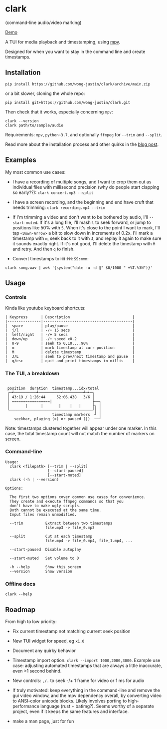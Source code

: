 # clark 

(command-line audio/video marking)

[Demo](https://github.com/wong-justin/clark/assets/28441593/3515c933-185c-43fc-b1c0-040d31f8d366)

A TUI for media playback and timestamping, using [mpv](https://mpv.io/).

Designed for when you want to stay in the command line and create timestamps.

## Installation

```
pip install https://github.com/wong-justin/clark/archive/main.zip
```

or a bit slower, cloning the whole repo:

```
pip install git+https://github.com/wong-justin/clark.git
```

Then check that it works, especially concerning `mpv`:

```
clark --version
clark path/to/sample/audio
```

Requirements: `mpv`, `python~3.7`, and optionally `ffmpeg` for `--trim` and `--split`.

Read more about the installation process and other quirks in the <a href="https://wonger.dev/posts/clark">blog post</a>.

## Examples

My most common use cases:

- I have a recording of multiple songs, and I want to crop them out as individual files with millisecond precision (why do people start clapping so early??): `clark concert.mp3 --split`

- I have a screen recording, and the beginning and end have cruft that needs trimming: `clark recording.mp4 --trim`

- If I'm trimming a video and don't want to be bothered by audio, I'll `--start-muted`. If it's a long file, I'll mash `l` to seek forward, or jump to positions like 50% with `5`. When it's close to the point I want to mark, I'll tap `<Down-Arrow>` a bit to slow down in increments of 0.2x. I'll mark a timestamp with `m`, seek back to it with `J`, and replay it again to make sure it sounds exactly right. If it's not good, I'll delete the timestamp with `M` and retry. And then `q` to finish.

- Convert timestamps to `HH:MM:SS:mmm`:

```
clark song.wav | awk '{system("date -u -d @" $0/1000 " +%T.%3N")}' 
```

## Usage

### Controls

Kinda like youtube keyboard shortcuts:

```
| Keypress      | Description                            |
|---------------|----------------------------------------|
|  space        | play/pause                             |
|  j/l          | -/+ 15 secs                            |
|  left/right   | -/+ 5 secs                             |
|  down/up      | -/+ speed x0.2                         |
|  0-9          | seek to 0,10,...90%                    |
|  m            | mark timestamp at curr position        |
|  M            | delete timestamp                       |
|  J/L          | seek to prev/next timestamp and pause  |
|  q/esc        | quit and print timestamps in millis    |
```


### The TUI, a breakdown

```
                                           
 position  duration  timestamp...idx/total 
 ┌─┵──────────┵──────────┵─────────┵─┵─┐   
 │ 43:19 / 1:26:44     52:06.438   3/6 │   
 │ =================|                  ├──┐
 │       |      |       |    |   |     ├┐ │
 └─────────────────────────────────────┘│ │
                     timestamp markers  ┘ │ 
    seekbar, playing (>) or paused (|)  ──┘

```                                 

Note: timestamps clustered together will appear under one marker. In this case, the total timestamp count will not match the number of markers on screen. 


### Command-line

```
Usage: 
  clark <filepath> [--trim | --split]
                   [--start-paused]
                   [--start-muted]
  clark (-h | --version)

Options:

  The first two options cover common use cases for convenience.
  They create and execute ffmpeg commands so that you 
  don't have to make ugly scripts.
  Both cannot be executed at the same time.
  Input files remain unmodified.

  --trim          Extract between two timestamps
                  file.mp3 -> file_0.mp3

  --split         Cut at each timestamp
                  file.mp4 -> file_0.mp4, file_1.mp4, ...

  --start-paused  Disable autoplay

  --start-muted   Set volume to 0

  -h --help       Show this screen
  --version       Show version
```


### Offline docs 

```
clark --help
```

## Roadmap

From high to low priority:

- Fix current timestamp not matching current seek position

- New TUI widget for speed, eg `x1.0`

- Document any quirky behavior

- Timestamp import option. `clark --import 1000,2000,3000`. Example use case: adjusting automated timestamps that are always a little inaccurate, even >1 second behind.

- New controls: `,/.` to seek -/+ 1 frame for video or 1 ms for audio

- If truly motivated: keep everything in the command-line and remove the gui video window, and the mpv dependency overall, by converting video to ANSI-color unicode blocks. Likely involves porting to high-performance language (rust + batimg?). Seems worthy of a separate project, even if it keeps the same features and interface.

- make a man page, just for fun
